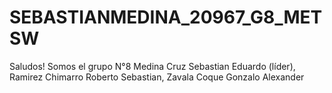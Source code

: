 # SEBASTIANMEDINA_20967_G8_METSW
Saludos! Somos el grupo N°8 Medina Cruz Sebastian Eduardo (líder), Ramirez Chimarro Roberto Sebastian, Zavala Coque Gonzalo Alexander
